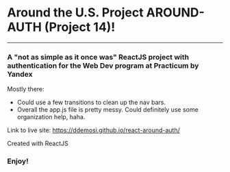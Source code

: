 # Around the U.S. Project AROUND-AUTH (Project 14)!
--------------------------------
### A "not as simple as it once was" ReactJS project with authentication for the Web Dev program at Practicum by Yandex

Mostly there:

* Could use a few transitions to clean up the nav bars.
* Overall the app.js file is pretty messy. Could definitely use some organization help, haha.

Link to live site:
https://ddemosi.github.io/react-around-auth/

Created with ReactJS

### Enjoy!
